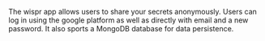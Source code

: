 The wispr app allows users to share your secrets anonymously. Users can log in using the google platform as well
as directly with email and a new password.
It also sports a MongoDB database for data persistence.